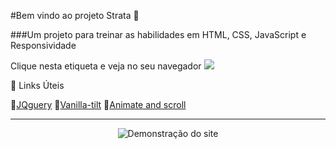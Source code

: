 #Bem vindo ao projeto Strata :wave:

###Um projeto para treinar as habilidades em HTML, CSS, JavaScript e Responsividade


Clique nesta etiqueta e veja no seu navegador 
[![](https://img.shields.io/badge/strata-acesse-green)](https://helberte.github.io/Projeto-Strata/)

:link: Links Úteis

:pushpin:[JQguery](https://jquery.com/)
:pushpin:[Vanilla-tilt](https://micku7zu.github.io/vanilla-tilt.js/)
:pushpin:[Animate and scroll](https://michalsnik.github.io/aos/)


---

<div align="center">

  ![Demonstração do site](public/img/demonstracao.gif)

</div>
